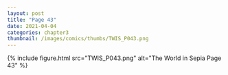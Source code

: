 ```yaml
---
layout: post
title: "Page 43"
date: 2021-04-04
categories: chapter3
thumbnail: /images/comics/thumbs/TWIS_P043.png
---
```


{% include figure.html src="TWIS_P043.png" alt="The World in Sepia Page 43" %}
